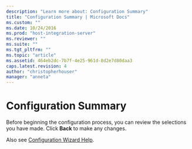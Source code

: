 ```yaml
---
description: "Learn more about: Configuration Summary"
title: "Configuration Summary | Microsoft Docs"
ms.custom: ""
ms.date: 10/24/2016
ms.prod: "host-integration-server"
ms.reviewer: ""
ms.suite: ""
ms.tgt_pltfrm: ""
ms.topic: "article"
ms.assetid: 464eb2dc-7b7f-4e25-961d-8d2e7d80daa3
caps.latest.revision: 4
author: "christopherhouser"
manager: "anneta"
---
```

# Configuration Summary
Before beginning the configuration process, you can review the selections you have made. Click **Back** to make any changes.  
  
Also see [Configuration Wizard Help](../install-and-config-guides/configuration-wizard-help2.md).
